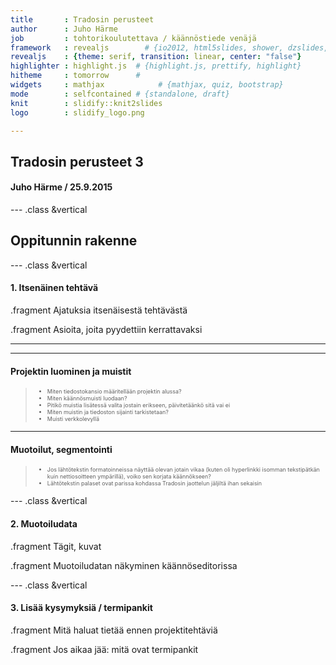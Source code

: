 ```yaml
---
title       : Tradosin perusteet
author      : Juho Härme
job         : tohtorikoulutettava / käännöstiede venäjä
framework   : revealjs        # {io2012, html5slides, shower, dzslides, ...}
revealjs    : {theme: serif, transition: linear, center: "false"}
highlighter : highlight.js  # {highlight.js, prettify, highlight}
hitheme     : tomorrow      # 
widgets     : mathjax            # {mathjax, quiz, bootstrap}
mode        : selfcontained # {standalone, draft}
knit        : slidify::knit2slides
logo        : slidify_logo.png

---
```


<style>
.reveal h2{
    padding-bottom: 20px;
}

.reveal p { text-align: left;
font-size: 75%;
font-family:
}

.reveal ul{
font-size: 80%;
width:70%;
}

p.fragment{
    margin-top: 3%;
    margin-bottom: 3%;
    padding: 3px;
    padding-left: 10px;
    border-left: 2px solid black;
    /* border-right: 2px solid black; */
    color: firebrick;
}

.reveal a:not(.image) {
text-decoration:underline;
}

.coldiv {width:47%;float:left;}
.coldiv2 {float:left;width:30%;}


.rowdiv {width:100%;clear:left;}

.reveal section img { background:none; border:none; box-shadow:none; }

li.fragment{
font-size:80%;
}

ul,li,li.fragment{
font-size:80%;
}

.gr1{
border-radius:3px;
background:antiquewhite;
}
.gr2{
border-radius:3px;
background:aquamarine;
}

</style>


<script src="http://ajax.googleapis.com/ajax/libs/jquery/1.9.1/jquery.min.js"></script>

## Tradosin perusteet 3

#### Juho Härme / 25.9.2015


--- .class &vertical

## Oppitunnin rakenne


--- .class &vertical

#### 1. Itsenäinen tehtävä

.fragment Ajatuksia itsenäisestä tehtävästä

.fragment Asioita, joita pyydettiin kerrattavaksi

***
<!--
Otetaan jokin nettisivu käännettäväksi tunnin alussa
- Voidaan käsitellä tägejä + samalla katsoa kaikkea tätä
-->

***

#### Projektin luominen ja muistit

> - Miten tiedostokansio määritellään projektin alussa?
> - Miten käännösmuisti luodaan?
> - Pitikö muistia lisätessä valita jostain erikseen, päivitetäänkö sitä vai ei
> - Miten muistin ja tiedoston sijainti tarkistetaan?
> - Muisti verkkolevyllä

***

#### Muotoilut, segmentointi

> - Jos lähtötekstin formatoinneissa näyttää olevan jotain vikaa (kuten oli
   hyperlinkki isomman tekstipätkän kuin nettiosoitteen ympärillä), voiko sen
   korjata käännökseen?
> - Lähtötekstin palaset ovat parissa kohdassa Tradosin jaottelun jäljiltä ihan sekaisin


--- .class &vertical

#### 2. Muotoiludata

.fragment Tägit, kuvat

.fragment Muotoiludatan näkyminen käännöseditorissa


--- .class &vertical


#### 3.  Lisää kysymyksiä / termipankit

.fragment Mitä haluat tietää ennen projektitehtäviä

.fragment Jos aikaa jää: mitä ovat termipankit

<script>
$('ul.incremental li').addClass('fragment')//note to anyone reading this code, you may need to change to ul from ol depending on ordered vs unordered list
</script>
